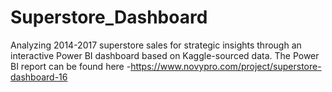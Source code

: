 # Superstore_Dashboard
Analyzing 2014-2017 superstore sales for strategic insights through an interactive Power BI dashboard based on Kaggle-sourced data.
The Power BI report can be found here -https://www.novypro.com/project/superstore-dashboard-16
